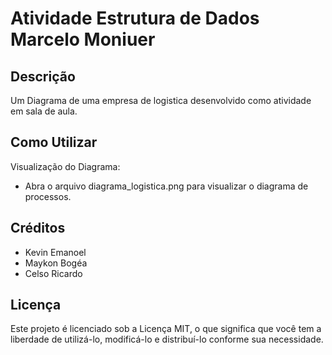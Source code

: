 # Atividade Estrutura de Dados Marcelo Moniuer 

## Descrição
Um Diagrama de uma empresa de logistica desenvolvido como atividade em sala de aula.

## Como Utilizar
Visualização do Diagrama:
- Abra o arquivo diagrama_logistica.png para visualizar o diagrama de processos.

## Créditos
- Kevin Emanoel
- Maykon Bogéa
- Celso Ricardo
  
## Licença
Este projeto é licenciado sob a Licença MIT, o que significa que você tem a liberdade de utilizá-lo, modificá-lo e distribuí-lo conforme sua necessidade.
